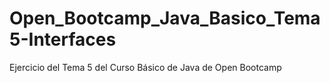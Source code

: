 # Open_Bootcamp_Java_Basico_Tema5-Interfaces
Ejercicio del Tema 5 del Curso Básico de Java de Open Bootcamp
